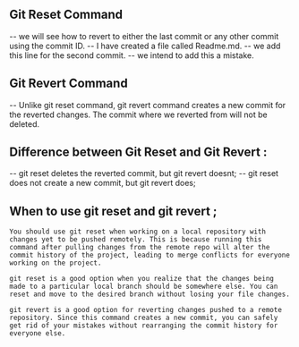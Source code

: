 ## Git Reset Command
-- we will see how to revert to either the last commit or any other commit using the commit ID.
-- I have created a file called Readme.md.
-- we add this line for the second commit.
-- we intend to add this a mistake.

## Git Revert Command

-- Unlike git reset command, git revert command creates a new commit for the reverted changes. The commit where we reverted from will not be deleted.

## Difference between Git Reset and Git Revert : 
-- git reset deletes the reverted commit, but git revert doesnt;
-- git reset does not create a new commit, but git revert does;

## When to use git reset and git revert ; 
    You should use git reset when working on a local repository with changes yet to be pushed remotely. This is because running this command after pulling changes from the remote repo will alter the commit history of the project, leading to merge conflicts for everyone working on the project.

    git reset is a good option when you realize that the changes being made to a particular local branch should be somewhere else. You can reset and move to the desired branch without losing your file changes.

    git revert is a good option for reverting changes pushed to a remote repository. Since this command creates a new commit, you can safely get rid of your mistakes without rearranging the commit history for everyone else.